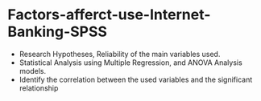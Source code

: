 # Factors-afferct-use-Internet-Banking-SPSS
- Research Hypotheses, Reliability of the main variables used.
- Statistical Analysis using Multiple Regression, and ANOVA Analysis models.
- Identify the correlation between the used variables and the significant relationship
